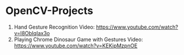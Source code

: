 # OpenCV-Projects
1. Hand Gesture Recognition 
Video: https://www.youtube.com/watch?v=I8ObIqIax3o
2. Playing Chrome Dinosaur Game with Gestures
Video: https://www.youtube.com/watch?v=KEKipMzpnOE
